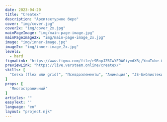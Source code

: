 ```yaml
---
date: 2023-04-20
title: "Createx"
description: "Архитектурное бюро"
cover: "img/cover.jpg"
cover2x: "img/cover_2x.jpg"
mainPageImage: "img/main-page-image.jpg"
mainPageImage2x: "img/main-page-image_2x.jpg"
image: "img/inner-image.jpg"
image2x: "img/inner-image_2x.jpg"
levels:
  - hard
figmaLink: "https://www.figma.com/file/r9RnpJZ6IwYEDAGiymdXBj/YouTube-Createx-Marathon?node-id=0-1&t=QF1Wz7xZe2prv7Hs-0"
previewLink: "https://live.verstaem.online/createx/"
skills: [
  "Сетка (flex или grid)", "Псевдоэлементы", "Анимация", "JS-библиотеки", "Работа с видео", "Отправка форм"
]
props: [
  'Многостраничный'
]
articles: ""
easyText: ''
language: "en"
layout: "project.njk"
---
```

